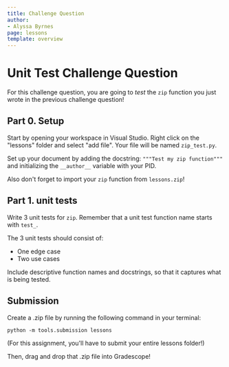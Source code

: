 ```yaml
---
title: Challenge Question 
author:
- Alyssa Byrnes
page: lessons
template: overview
---
```


# Unit Test Challenge Question

For this challenge question, you are going to *test* the `zip` function you just wrote in the previous challenge question!

## Part 0. Setup

Start by opening your workspace in Visual Studio. Right click on the "lessons" folder and select "add file". Your file will be named `zip_test.py`.

Set up your document by adding the docstring:
`"""Test my zip function"""` and initializing the `__author__` variable with your PID.

Also don't forget to import your `zip` function from `lessons.zip`!

## Part 1. unit tests

Write 3 unit tests for `zip`. Remember that a unit test function name starts with `test_`.

The 3 unit tests should consist of:

* One edge case
* Two use cases

Include descriptive function names and docstrings, so that it captures what is being tested.


## Submission

Create a .zip file by running the following command in your terminal:

```python -m tools.submission lessons```

(For this assignment, you'll have to submit your entire lessons folder!)

Then, drag and drop that .zip file into Gradescope!